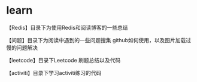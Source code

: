 # learn
【Redis】目录下为使用Redis和阅读博客的一些总结

【问题】目录下为阅读中遇到的一些问题搜集
      github如何使用，以及图片加载过慢的问题解决

【leetcode】目录下Leetcode 刷题总结以及代码

【activiti】目录下学习activiti练习的代码
